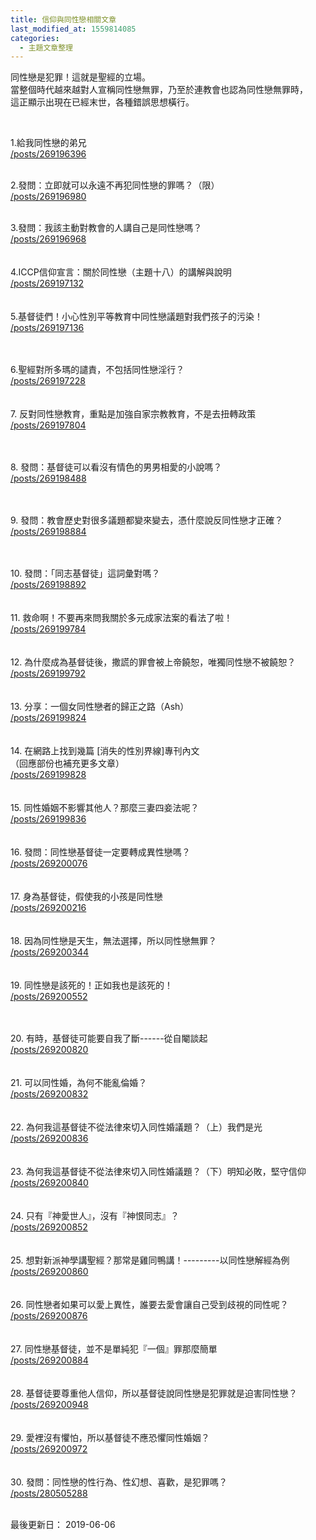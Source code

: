 ```yaml
---
title: 信仰與同性戀相關文章
last_modified_at: 1559814085
categories:
  - 主題文章整理
---
```


<p>同性戀是犯罪！這就是聖經的立場。<br>
當整個時代越來越對人宣稱同性戀無罪，乃至於連教會也認為同性戀無罪時，<br>
這正顯示出現在已經末世，各種錯誤思想橫行。</p>

<p>&nbsp;</p>

<p><!--more-->1.給我同性戀的弟兄<br>
<a href="/posts/269196396">/posts/269196396</a></p>

<p><br>
2.發問：立即就可以永遠不再犯同性戀的罪嗎？（限）<br>
<a href="/posts/269196980">/posts/269196980</a></p>

<p><br>
3.發問：我該主動對教會的人講自己是同性戀嗎？<br>
<a href="/posts/269196968">/posts/269196968</a><br>
<br>
<br>
4.ICCP信仰宣言：關於同性戀（主題十八）的講解與說明<br>
<a href="/posts/269197132">/posts/269197132</a><br>
<br>
<br>
5.基督徒們！小心性別平等教育中同性戀議題對我們孩子的污染！<br>
<a href="/posts/269197136">/posts/269197136</a></p>

<p><br>
<br>
6.聖經對所多瑪的譴責，不包括同性戀淫行？<br>
<a href="/posts/269197228">/posts/269197228</a><br>
<br>
<br>
7. 反對同性戀教育，重點是加強自家宗教教育，不是去扭轉政策<br>
<a href="/posts/269197804">/posts/269197804</a></p>

<p><br>
<br>
8. 發問：基督徒可以看沒有情色的男男相愛的小說嗎？<br>
<a href="/posts/269198488">/posts/269198488</a></p>

<p><br>
<br>
9. 發問：教會歷史對很多議題都變來變去，憑什麼說反同性戀才正確？<br>
<a href="/posts/269198884">/posts/269198884</a></p>

<p><br>
<br>
10. 發問：「同志基督徒」這詞彙對嗎？<br>
<a href="/posts/269198892">/posts/269198892</a><br>
<br>
<br>
11. 救命啊！不要再來問我關於多元成家法案的看法了啦！<br>
<a href="/posts/269199784">/posts/269199784</a><br>
<br>
<br>
12. 為什麼成為基督徒後，撒謊的罪會被上帝饒恕，唯獨同性戀不被饒恕？<br>
<a href="/posts/269199792">/posts/269199792</a><br>
<br>
<br>
13. 分享：一個女同性戀者的歸正之路（Ash）<br>
<a href="/posts/269199824">/posts/269199824</a><br>
<br>
<br>
14. 在網路上找到幾篇 [消失的性別界線]專刊內文<br>
（回應部份也補充更多文章）<br>
<a href="/posts/269199828">/posts/269199828</a><br>
<br>
<br>
15. 同性婚姻不影響其他人？那麼三妻四妾法呢？<br>
<a href="/posts/269199836">/posts/269199836</a><br>
<br>
<br>
16. 發問：同性戀基督徒一定要轉成異性戀嗎？<br>
<a href="/posts/269200076">/posts/269200076</a><br>
<br>
<br>
17. 身為基督徒，假使我的小孩是同性戀<br>
<a href="/posts/269200216">/posts/269200216</a><br>
<br>
<br>
18. 因為同性戀是天生，無法選擇，所以同性戀無罪？<br>
<a href="/posts/269200344">/posts/269200344</a><br>
<br>
<br>
19. 同性戀是該死的！正如我也是該死的！<br>
<a href="/posts/269200552">/posts/269200552</a></p>

<p><br>
<br>
20. 有時，基督徒可能要自我了斷------從自閹談起<br>
<a href="/posts/269200820">/posts/269200820</a><br>
<br>
<br>
21. 可以同性婚，為何不能亂倫婚？<br>
<a href="/posts/269200832">/posts/269200832</a><br>
<br>
<br>
22. 為何我這基督徒不從法律來切入同性婚議題？（上）我們是光<br>
<a href="/posts/269200836">/posts/269200836</a><br>
<br>
<br>
23. 為何我這基督徒不從法律來切入同性婚議題？（下）明知必敗，堅守信仰<br>
<a href="/posts/269200840">/posts/269200840</a><br>
<br>
<br>
24. 只有『神愛世人』，沒有『神恨同志』？<br>
<a href="/posts/269200852">/posts/269200852</a><br>
<br>
<br>
25. 想對新派神學講聖經？那常是雞同鴨講！---------以同性戀解經為例<br>
<a href="/posts/269200860">/posts/269200860</a><br>
<br>
<br>
26. 同性戀者如果可以愛上異性，誰要去愛會讓自己受到歧視的同性呢？<br>
<a href="/posts/269200876">/posts/269200876</a><br>
<br>
<br>
27. 同性戀基督徒，並不是單純犯『一個』罪那麼簡單<br>
<a href="/posts/269200884">/posts/269200884</a><br>
<br>
<br>
28. 基督徒要尊重他人信仰，所以基督徒說同性戀是犯罪就是迫害同性戀？<br>
<a href="/posts/269200948">/posts/269200948</a><br>
<br>
<br>
29. 愛裡沒有懼怕，所以基督徒不應恐懼同性婚姻？<br>
<a href="/posts/269200972">/posts/269200972</a><br>
<br>
<br>
30. 發問：同性戀的性行為、性幻想、喜歡，是犯罪嗎？<br>
<a href="/posts/280505288" target="_blank">/posts/280505288</a></p>

<p><br>
最後更新日： 2019-06-06</p>

